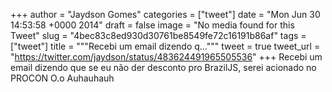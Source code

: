 
+++
author = "Jaydson Gomes"
categories = ["tweet"]
date = "Mon Jun 30 14:53:58 +0000 2014"
draft = false
image = "No media found for this Tweet"
slug = "4bec83c8ed930d30761be8549fe72c16191b86af"
tags = ["tweet"]
title = """Recebi um email dizendo q..."""
tweet = true
tweet_url = "https://twitter.com/jaydson/status/483624491965505536"
+++
Recebi um email dizendo que se eu não der desconto pro BrazilJS, serei acionado no PROCON O.o Auhauhauh

